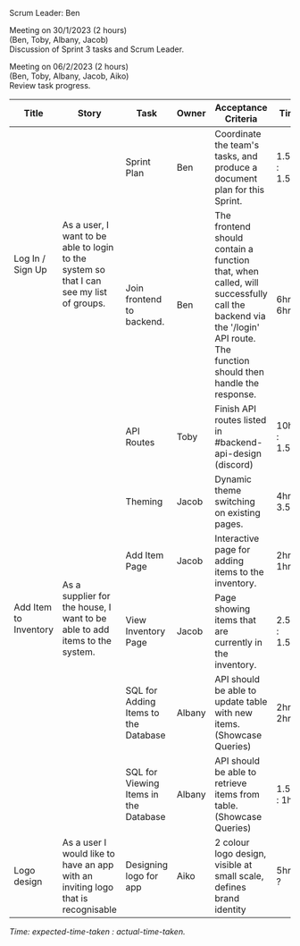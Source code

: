 Scrum Leader: Ben

Meeting on 30/1/2023 (2 hours)  
(Ben, Toby, Albany, Jacob)  
Discussion of Sprint 3 tasks and Scrum Leader.

Meeting on 06/2/2023 (2 hours)  
(Ben, Toby, Albany, Jacob, Aiko)  
Review task progress.

<table>
  <thead>
    <tr>
      <th>Title</th>
      <th>Story</th>
      <th>Task</th>
      <th>Owner</th>
      <th>Acceptance Criteria</th>
      <th>Time</th>
      <th>Progress</th>
    </tr>
  </thead>
  <tbody>
    <tr>
      <td rowspan=2>Log In / Sign Up</td>
      <td rowspan=2>As a user, I want to be able to login to the system so that I can see my list of groups.</td>
      <td>Sprint Plan</td>
      <td>Ben</td>
      <td>Coordinate the team's tasks, and produce a document plan for this Sprint.</td>
      <td>1.5hrs : 1.5hrs</td>
      <td>Done</td>
    </tr>
    <tr>
      <td>Join frontend to backend.</td>
      <td>Ben</td>
      <td>
        The frontend should contain a function that,
        when called, will successfully call the backend
        via the '/login' API route.
        The function should then handle the response.
      </td>
      <td>6hrs : 6hrs</td>
      <td>Done</td>
    </tr>
    <tr>
      <td rowspan=6>Add Item to Inventory</td>
      <td rowspan=6>As a supplier for the house, I want to be able to add items to the system.</td>
      <td>API Routes</td>
      <td>Toby</td>
      <td>Finish API routes listed in #backend-api-design (discord)</td>
      <td>10hrs : 1.5hrs</td>
      <td>Incomplete</td>
    </tr>
    <tr>
      <td>Theming</td>
      <td>Jacob</td>
      <td>Dynamic theme switching on existing pages.</td>
      <td>4hrs : 3.5hrs</td>
      <td>Done</td>
    </tr>
    <tr>
      <td>Add Item Page</td>
      <td>Jacob</td>
      <td>Interactive page for adding items to the inventory.</td>
      <td>2hrs : 1hrs</td>
      <td>Done</td>
    </tr>
    <tr>
      <td>View Inventory Page</td>
      <td>Jacob</td>
      <td>Page showing items that are currently in the inventory.</td>
      <td>2.5hrs : 1.5hrs</td>
      <td>Done</td>
    </tr>
    <tr>
      <td>SQL for Adding Items to the Database</td>
      <td>Albany</td>
      <td>API should be able to update table with new items. (Showcase Queries)</td>
      <td>2hrs : 2hrs</td>
      <td>Done</td>
    </tr>
    <tr>
        <td>SQL for Viewing Items in the Database</td>
        <td>Albany</td>
        <td>API should be able to retrieve items from table. (Showcase Queries)</td>
        <td>1.5hrs : 1hrs</td>
        <td>Done</td>
    </tr>
    <tr>
      <td>Logo design</td>
      <td>As a user I would like to have an app with an inviting logo that is recognisable</td>
      <td>Designing logo for app</td>
      <td>Aiko</td>
      <td>2 colour logo design, visible at small  scale, defines brand identity</td>
      <td>5hrs : ?</td>
      <td>In progress</td>
    </tr>
  </tbody>
</table>

*Time: expected-time-taken : actual-time-taken.*
